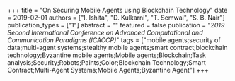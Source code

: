 +++
title = "On Securing Mobile Agents using Blockchain Technology"
date = 2019-02-01
authors = ["I. Ishita", "D. Kulkarni", "T. Semwal", "S. B. Nair"]
publication_types = ["1"]
abstract = ""
featured = false
publication = "*2019 Second International Conference on Advanced Computational and Communication Paradigms (ICACCP)*"
tags = ["mobile agents;security of data;multi-agent systems;stealthy mobile agents;smart contract;blockchain technology;Byzantine mobile agents;Mobile agents;Blockchain;Task analysis;Security;Robots;Paints;Color;Blockchain Technology;Smart Contract;Multi-Agent Systems;Mobile Agents;Byzantine Agent"]
+++

